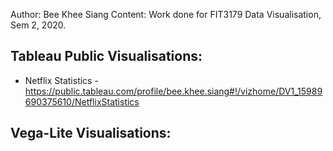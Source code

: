 Author: Bee Khee Siang
Content: Work done for FIT3179 Data Visualisation, Sem 2, 2020.


Tableau Public Visualisations:
- 
- Netflix Statistics - https://public.tableau.com/profile/bee.khee.siang#!/vizhome/DV1_15989690375610/NetflixStatistics
 
 
Vega-Lite Visualisations:
- 
